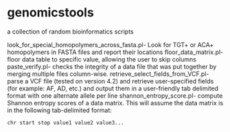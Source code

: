 # genomicstools
a collection of random bioinformatics scripts

look_for_special_homopolymers_across_fasta.pl- Look for TGT+ or ACA+ homopolymers in FASTA files and report their locations
floor_data_matrix.pl- floor data table to specific value, allowing the user to skip columns
paste_verify.pl- checks the integrity of a data file that was put together by merging multiple files column-wise.
retrieve_select_fields_from_VCF.pl- parse a VCF file (tested on version 4.2) and retrieve user-specified fields (for example: AF, AD, etc.) and output them in a user-friendly tab delimited format with one alternate allele per line
shannon_entropy_score.pl- compute Shannon entropy scores of a  data matrix. This will assume the data matrix is in the following tab-delimited format:

    chr start stop value1 value2 value3...


